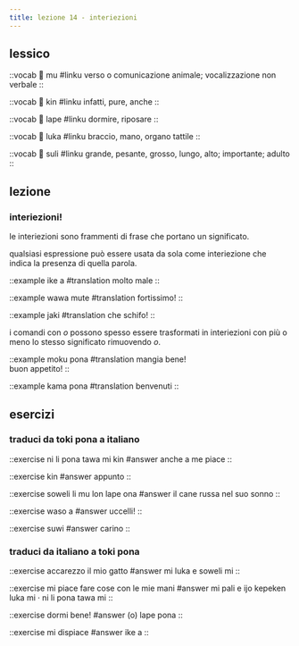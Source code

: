 ```yaml
---
title: lezione 14 - interiezioni 
---
```

## lessico
::vocab
󱤹 mu
#linku
verso o comunicazione animale; vocalizzazione non verbale
::

::vocab
󱥹 kin
#linku
infatti, pure, anche
::

::vocab
󱤢 lape
#linku
dormire, riposare
::

::vocab
󱤭 luka
#linku
braccio, mano, organo tattile
::

::vocab
󱥣 suli
#linku
grande, pesante, grosso, lungo, alto; importante; adulto
::

## lezione
### interiezioni!
le interiezioni sono frammenti di frase che portano un significato.

qualsiasi espressione può essere usata da sola come interiezione che indica la presenza di quella parola. 

::example
ike a
#translation
molto male
::

::example
wawa mute
#translation
fortissimo!
::

::example
jaki
#translation
che schifo!
::

 i comandi con *o* possono spesso essere trasformati in interiezioni con più o meno lo stesso significato rimuovendo *o*. 

::example
moku pona
#translation
mangia bene! \
buon appetito!
::

::example
kama pona
#translation
benvenuti
::

## esercizi
### traduci da toki pona a italiano 
::exercise
ni li pona tawa mi kin
#answer
anche a me piace
::

::exercise
kin
#answer
appunto
::

::exercise
soweli li mu lon lape ona
#answer
il cane russa nel suo sonno
::

::exercise
waso a
#answer
uccelli!
::

::exercise
suwi
#answer
carino
::

### traduci da italiano a toki pona
::exercise
accarezzo il mio gatto
#answer
mi luka e soweli mi
::

::exercise
mi piace fare cose con le mie mani
#answer
mi pali e ijo kepeken luka mi · ni li pona tawa mi
::

::exercise
dormi bene!
#answer
(o) lape pona
::

::exercise
mi dispiace
#answer
ike a
::